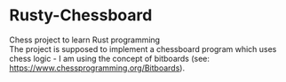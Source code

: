 # Rusty-Chessboard  
Chess project to learn Rust programming    
The project is supposed to implement a chessboard program which uses chess logic - I am using the concept of bitboards (see: https://www.chessprogramming.org/Bitboards).  
